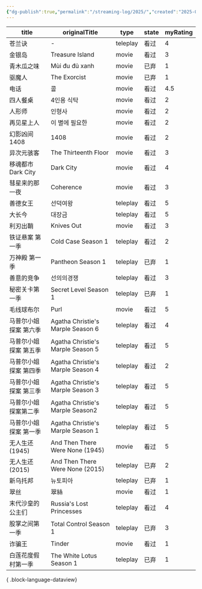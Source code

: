 ```yaml
---
{"dg-publish":true,"permalink":"/streaming-log/2025/","created":"2025-06-16T22:10:01.911+08:00"}
---
```


| title          | originalTitle                     | type     | state | myRating |
| -------------- | --------------------------------- | -------- | ----- | -------- |
| 苍兰诀            | \-                                | teleplay | 看过    | 4        |
| 金银岛            | Treasure Island                   | movie    | 看过    | 3        |
| 青木瓜之味          | Mùi đu đủ xanh                    | movie    | 已弃    | 1        |
| 驱魔人            | The Exorcist                      | movie    | 已弃    | 1        |
| 电话             | 콜                                 | movie    | 看过    | 4.5      |
| 四人餐桌           | 4인용 식탁                            | movie    | 看过    | 2        |
| 人形师            | 인형사                               | movie    | 看过    | 2        |
| 再见星上人          | 이 별에 필요한                          | movie    | 看过    | 2        |
| 幻影凶间 1408      | 1408                              | movie    | 看过    | 2        |
| 异次元骇客          | The Thirteenth Floor              | movie    | 看过    | 3        |
| 移魂都市 Dark City | Dark City                         | movie    | 看过    | 4        |
| 彗星来的那一夜        | Coherence                         | movie    | 看过    | 3        |
| 善德女王           | 선덕여왕                              | teleplay | 看过    | 5        |
| 大长今            | 대장금                               | teleplay | 看过    | 5        |
| 利刃出鞘           | Knives Out                        | movie    | 看过    | 3        |
| 铁证悬案 第一季       | Cold Case Season 1                | teleplay | 看过    | 2        |
| 万神殿 第一季        | Pantheon Season 1                 | teleplay | 已弃    | 1        |
| 善意的竞争          | 선의의경쟁                             | teleplay | 看过    | 3        |
| 秘密关卡第一季        | Secret Level Season 1             | teleplay | 已弃    | 1        |
| 毛线球布尔          | Purl                              | movie    | 看过    | 5        |
| 马普尔小姐探案 第六季    | Agatha Christie's Marple Season 6 | teleplay | 看过    | 4        |
| 马普尔小姐探案 第五季    | Agatha Christie's Marple Season 5 | teleplay | 看过    | 5        |
| 马普尔小姐探案 第四季    | Agatha Christie's Marple Season 4 | teleplay | 看过    | 2        |
| 马普尔小姐探案 第三季    | Agatha Christie's Marple Season 3 | teleplay | 看过    | 5        |
| 马普尔小姐探案第二季     | Agatha Christie's Marple Season2  | teleplay | 看过    | 5        |
| 马普尔小姐探案 第一季    | Agatha Christie's Marple Season 1 | teleplay | 看过    | 5        |
| 无人生还 (1945)    | And Then There Were None (1945)   | movie    | 看过    | 5        |
| 无人生还 (2015)    | And Then There Were None (2015)   | teleplay | 已弃    | 2        |
| 新乌托邦           | 뉴토피아                              | teleplay | 已弃    | 1        |
| 翠丝             | 翠絲                                | movie    | 看过    | 1        |
| 末代沙皇的公主们       | Russia's Lost Princesses          | teleplay | 看过    | 4        |
| 股掌之间第一季        | Total Control Season 1            | teleplay | 已弃    | 3        |
| 诈骗王            | Tinder                            | movie    | 看过    | 1        |
| 白莲花度假村第一季      | The White Lotus Season 1          | teleplay | 已弃    | 1        |

{ .block-language-dataview}